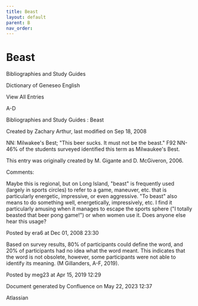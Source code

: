 ```yaml
---
title: Beast
layout: default
parent: B
nav_order:
---
```


# Beast

Bibliographies and Study Guides

Dictionary of Geneseo English

View All Entries

A-D

Bibliographies and Study Guides : Beast

Created by  Zachary Arthur, last modified on Sep 18, 2008

NN: Milwakee's Best; &quot;This beer sucks. It must not be the beast.&quot; F92 NN-46% of the students surveyed identified this term as Milwaukee's Best. 

This entry was originally created by M. Gigante and D. McGiveron, 2006.

Comments:

Maybe this is regional, but on Long Island, &quot;beast&quot; is frequently used (largely in sports circles) to refer to a game, maneuver, etc. that is particularly energetic, impressive, or even aggressive. &quot;To beast&quot; also means to do something well, energetically, impressively, etc. I find it particularly amusing when it manages to escape the sports sphere (&quot;I totally beasted that beer pong game!&quot;) or when women use it. Does anyone else hear this usage?

Posted by era6 at Dec 01, 2008 23:30

Based on survey results, 80% of participants could define the word, and 20% of participants had no idea what the word meant. This indicates that the word is not obsolete, however, some participants were not able to identify its meaning. (M Gillanders, A-F, 2019).

Posted by meg23 at Apr 15, 2019 12:29

Document generated by Confluence on May 22, 2023 12:37

Atlassian
